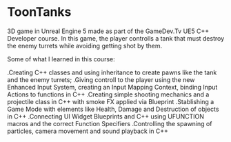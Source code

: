 # ToonTanks
3D game in Unreal Engine 5 made as part of the GameDev.Tv UE5 C++ Developer course.
In this game, the player controlls a tank that must destroy the enemy turrets while avoiding getting shot by them.

Some of what I learned in this course:

.Creating C++ classes and using inheritance to create pawns like the tank and the enemy turrets;
.Giving controll to the player using the new Enhanced Input System, creating an Input Mapping Context, binding Input Actions to functions in C++
.Creating simple shooting mechanics and a projectile class in C++ with smoke FX applied via Blueprint
.Stablishing a Game Mode with elements like Health, Damage and Destruction of objects in C++
.Connecting UI Widget Blueprints and C++ using UFUNCTION macros and the correct Function Specifiers
.Controlling the spawning of particles, camera movement and sound playback in C++ 
